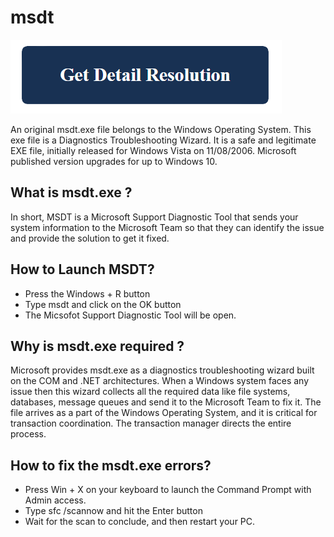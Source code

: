 # msdt

[![msdt](blue.png)](https://icncomputer.com/msdt/)


An original msdt.exe file belongs to the Windows Operating System. This exe file is a Diagnostics Troubleshooting Wizard. It is a safe and legitimate EXE file, initially released for Windows Vista on 11/08/2006. Microsoft published version upgrades for up to Windows 10.

## What is msdt.exe ?

In short, MSDT is a Microsoft Support Diagnostic Tool that sends your system information to the Microsoft Team so that they can identify the issue and provide the solution to get it fixed.

## How to Launch MSDT?

* Press the Windows + R button
* Type msdt and click on the OK button
* The Micsofot Support Diagnostic Tool will be open.

## Why is msdt.exe required ?

Microsoft provides msdt.exe as a diagnostics troubleshooting wizard built on the COM and .NET architectures. When a Windows system faces any issue then this wizard collects all the required data like file systems, databases, message queues and send it to the Microsoft Team to fix it. The file arrives as a part of the Windows Operating System, and it is critical for transaction coordination. The transaction manager directs the entire process.

## How to fix the msdt.exe errors?

* Press Win + X on your keyboard to launch the Command Prompt with Admin access.
* Type sfc /scannow and hit the Enter button
* Wait for the scan to conclude, and then restart your PC.
